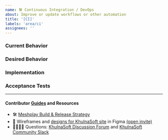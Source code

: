 ```yaml
---
name: 🛠 Continuous Integration / DevOps
about: Improve or update workflows or other automation
title: '[CI]'
labels: 'area/ci'
assignees: ''
---
```

### Current Behavior
<!-- A brief description of what the problem is. (e.g. I need to be able to...) -->

### Desired Behavior
<!-- A brief description of what you expected to happen. -->

### Implementation
<!-- Specifics on the approach to fulfilling the feature request. -->

### Acceptance Tests
<!-- Stipulations of functional behavior or non-functional items that must be in-place in order for the issue to be closed. -->

---
#### Contributor [Guides](https://docs.meshplay.khulnasoft.com/project/contributing) and Resources
- 🛠 [Meshplay Build & Release Strategy](https://docs.meshplay.khulnasoft.com/project/build-and-release)
- 🎨 Wireframes and [designs for KhulnaSoft site](https://www.figma.com/file/5ZwEkSJwUPitURD59YHMEN/KhulnaSoft-Designs) in Figma [(open invite)](https://www.figma.com/team_invite/redeem/qJy1c95qirjgWQODApilR9)
- 🙋🏾🙋🏼 Questions: [KhulnaSoft Discussion Forum](https://discuss.khulnasoft.com) and [KhulnaSoft Community Slack](http://slack.khulnasoft.com)
